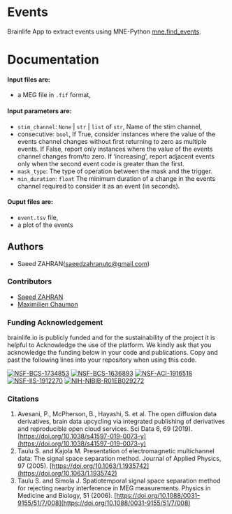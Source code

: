 # Events



Brainlife App to extract events using MNE-Python [mne.find_events](https://mne.tools/stable/generated/mne.find_events.html).

# Documentation

#### Input files are:
* a MEG file in `.fif` format,

#### Input parameters are:
* `stim_channel`: `None` | `str` | `list` of `str`, Name of the stim channel,
* consecutive: `bool`, If True, consider instances where the value of the events channel changes without first returning to zero as multiple events. If False, report only instances where the value of the events channel changes from/to zero. If ‘increasing’, report adjacent events only when the second event code is greater than the first.
* `mask_type`: The type of operation between the mask and the trigger.
* `min_duration`: `float`
The minimum duration of a change in the events channel required to consider it as an event (in seconds).

#### Ouput files are:
* `event.tsv` file, 
* a plot of the events
   

## Authors
- Saeed ZAHRAN(saeedzahranutc@gmail.com)

### Contributors
- [Saeed ZAHRAN](saeedzahranutc@gmail.com)
- [Maximilien Chaumon](maximilien.chaumon@icm-institute.org)

### Funding Acknowledgement
brainlife.io is publicly funded and for the sustainability of the project it is helpful to Acknowledge the use of the platform. We kindly ask that you acknowledge the funding below in your code and publications. Copy and past the following lines into your repository when using this code.

[![NSF-BCS-1734853](https://img.shields.io/badge/NSF_BCS-1734853-blue.svg)](https://nsf.gov/awardsearch/showAward?AWD_ID=1734853)
[![NSF-BCS-1636893](https://img.shields.io/badge/NSF_BCS-1636893-blue.svg)](https://nsf.gov/awardsearch/showAward?AWD_ID=1636893)
[![NSF-ACI-1916518](https://img.shields.io/badge/NSF_ACI-1916518-blue.svg)](https://nsf.gov/awardsearch/showAward?AWD_ID=1916518)
[![NSF-IIS-1912270](https://img.shields.io/badge/NSF_IIS-1912270-blue.svg)](https://nsf.gov/awardsearch/showAward?AWD_ID=1912270)
[![NIH-NIBIB-R01EB029272](https://img.shields.io/badge/NIH_NIBIB-R01EB029272-green.svg)](https://grantome.com/grant/NIH/R01-EB029272-01)

### Citations
1. Avesani, P., McPherson, B., Hayashi, S. et al. The open diffusion data derivatives, brain data upcycling via integrated publishing of derivatives and reproducible open cloud services. Sci Data 6, 69 (2019). [https://doi.org/10.1038/s41597-019-0073-y](https://doi.org/10.1038/s41597-019-0073-y)
2. Taulu S. and Kajola M. Presentation of electromagnetic multichannel data: The signal space separation method. Journal of Applied Physics, 97 (2005). [https://doi.org/10.1063/1.1935742](https://doi.org/10.1063/1.1935742)
3. Taulu S. and Simola J. Spatiotemporal signal space separation method for rejecting nearby interference in MEG measurements. Physics in Medicine and Biology, 51 (2006). [https://doi.org/10.1088/0031-9155/51/7/008](https://doi.org/10.1088/0031-9155/51/7/008)

